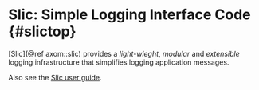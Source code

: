 Slic: Simple Logging Interface Code {#slictop}
===============================================

[Slic](@ref axom::slic) provides a *light-wieght*, *modular* and *extensible* 
logging infrastructure that simplifies logging application messages.

Also see the [Slic user guide](https://axom.readthedocs.io/en/develop/axom/slic/docs/sphinx/index.html#).